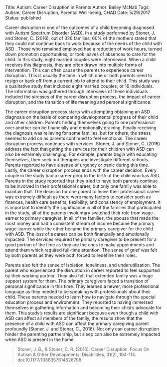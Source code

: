 Title: Autism: Career Disruption in Parents
Author: Bailey McNab
Tags: Autism, Career Disruption, Parental Well-being, CHAD
Date: 5/29/2017
Status: published

Career disruption is one of the outcomes of a child becoming diagnosed with Autism Spectrum Disorder (ASD). In a study performed by Stoner, J. and Stoner, C. (2016), out of 326 families, 60% of the mothers stated that they could not continue back to work because of the needs of the child with ASD . Those who remained employed had a reduction of work hours, turned down promotion opportunities, or took leaves of absences to care for the child. In this study, eight married couples were interviewed. When a child receives this diagnosis, they are often drawn into multiple forms of intervention. This can often cause the parents to experience career disruption. This is usually the time in which one or both parents need to resign or back off from a current job to attend to their child. This study was a qualitative study that included eight married couples, or 16 individuals. The information was gathered through interviews of these individuals included the stresses of the career disruption process, the impact of career disruption, and the transition of life meaning and personal significance. 

The career disruption process starts with attempting obtaining an ASD diagnosis on the basis of comparing developmental progress of their child and other children. Parents finding themselves going to one professional over another can be financially and emotionally draining. Finally receiving the diagnosis was relieving for some families, but for others, the stress seemed to add on as parents continued to feel emotional. The career disruption process continues with services. Stoner, J. and Stoner, C. (2016) address the fact that getting the services for their children with ASD can also be extremely challenging. For example, parents begin with educating themselves, then seek out therapies and investigate different schools. Parents reported to have a sense of urgency or panic during this time. Lastly, the career disruption process ends with the career decision. Every couple in the study had a career prior to the birth of the child who has ASD. Parents in the study reported that they tried to have both parents continue to be involved in their professional career, but only one family was able to maintain that. The decision for one parent to leave their professional career was extremely difficult as there were many factors to consider such as finances, health care benefits, flexibility, and consistency of employment. It is important to identify the significance in all of the families that participated in the study, all of the parents involuntary switched their role from wage-earner to primary caregiver. In all of the families, the spouse that made the most money and had a consistent stream of income became the primary wage-earner while the other became the primary caregiver for the child with ASD. The loss of a career can be both financially and emotionally impacted. The services required the primary caregiver to be present for a good portion of the time as they are the ones to make appointments and attend them which required full-time attention. The sense of grief was felt by both parents as they were both forced to redefine their roles.

Parents also felt the sense of isolation, loneliness, and underutilization. The parent who experienced the disruption in career reported to feel supported by their working partner. They also felt that extended family was a huge support system for them. The primary caregivers faced a transition of personal significance in this time. They learned a newer, more professional language as they needed to be speaking with professionals about their child. These parents needed to learn how to navigate through the special education process and environment. They reported to having immersed themselves in gathering information and becoming their child’s advocate for them. This study’s results are significant because even though a child with ASD can affect all members of the family, the results show that the presence of a child with ASD can affect the primary caregiving parent profoundly (Stoner, J. and Stoner, C., 2016). Not only can career disruption hinder the parenting partnership, but sleep can also be extremely impacted when ASD is present in the home. 

> Stoner, J. B., & Stoner, C. R. (2016). Career Disruption. Focus On Autism & Other 	Developmental Disabilities, 31(2), 104-114. doi:10.1177/1088357614528798
